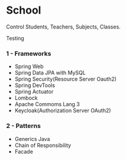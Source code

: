 # School
Control Students, Teachers, Subjects, Classes.

Testing

### 1 - Frameworks
* Spring Web
* Spring Data JPA with MySQL
* Spring Security(Resource Server Oauth2)
* Spring DevTools
* Spring Actuator
* Lombock
* Apache Commoms Lang 3
* Keycloak(Authorization Server OAuth2)

### 2 - Patterns
* Generics Java
* Chain of Responsibility 
* Facade 
